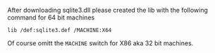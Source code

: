 
After downloading sqlite3.dll please created the lib with the 
following command for 64 bit machines
```
lib /def:sqlite3.def /MACHINE:X64
```
Of course omitt the `MACHINE` switch for X86 aka 32 bit machines.